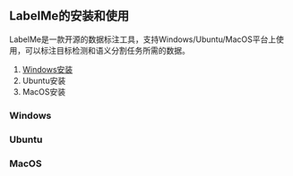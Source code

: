 ## LabelMe的安装和使用

LabelMe是一款开源的数据标注工具，支持Windows/Ubuntu/MacOS平台上使用，可以标注目标检测和语义分割任务所需的数据。
1. [Windows安装](Windows)  
2. Ubuntu安装  
3. MacOS安装  

### Windows

### Ubuntu

### MacOS
